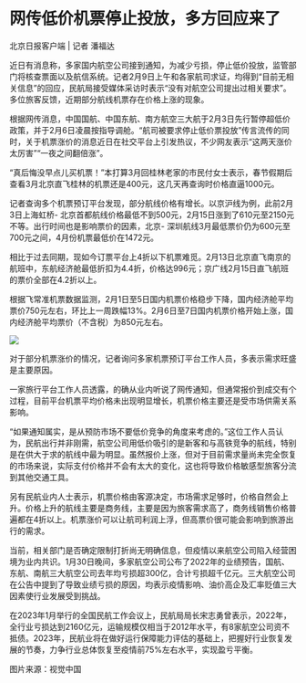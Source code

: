 # 网传低价机票停止投放，多方回应来了

北京日报客户端 | 记者 潘福达

近日有消息称，多家国内航空公司接到通知，为减少亏损，停止低价投放，监管部门将核查票面以及航信系统。记者2月9日上午和各家航司求证，均得到“目前无相关信息”的回应，民航局接受媒体采访时表示“没有对航空公司提出过相关要求”。多位旅客反馈，近期部分航线机票存在价格上涨的现象。

根据网传消息，中国国航、中国东航、南方航空三大航于2月3日先行暂停超低价政策，并于2月6日凌晨按指导调舱。“航司被要求停止低价票投放”传言流传的同时，关于机票涨价的消息近日在社交平台上引发热议，不少网友表示“这两天涨价太厉害”“一夜之间翻倍涨”。

“真后悔没早点儿买机票！”本打算3月回桂林老家的市民付女士表示，春节假期后查看3月北京直飞桂林的机票还是400元，这几天再查询时价格直逼1000元。

记者查询多个机票预订平台发现，部分航线价格有增长。以京沪线为例，此前2月3日上海虹桥-
北京首都航线价格最低不到500元，2月15日涨到了610元至2150元不等。出行时间也是影响票价的因素，北京-
深圳航线3月最低票价仍为600元至700元之间，4月份机票最低价在1472元。

相比于过去同期，现如今订票平台上4折以下机票难觅。2月13日北京直飞南京的航班中，东航经济舱最低折扣为4.4折，价格达996元；京广线2月15日直飞航班的票价全部在4.2折以上。

根据飞常准机票数据监测，2月1日至5日国内机票价格稳步下降，国内经济舱平均票价750元左右，环比上一周跌幅13%。2月6日至7日国内机票价格开始上涨，国内经济舱平均票价（不含税）为850元左右。

![](https://inews.gtimg.com/newsapp_bt/0/15578966711/1000)

对于部分机票涨价的情况，记者询问多家机票预订平台工作人员，多表示需求旺盛是主要原因。

一家旅行平台工作人员透露，的确从业内听说了网传通知，但通常报价到成交有个过程，目前平台机票平均价格未出现明显增长，机票价格主要还是受市场供需关系影响。

“如果通知属实，是从预防市场不要低价竞争的角度来考虑的。”这位工作人员认为，民航出行并非刚需，航空公司用低价吸引的是新客和与高铁竞争的航线，特别是在供大于求的航线中最为明显。虽然报价上涨，但对于目前需求量尚未完全恢复的市场来说，实际支付价格并不会有太大的变化，这也将导致价格敏感型旅客分流到其他交通工具。

另有民航业内人士表示，机票价格由客源决定，市场需求足够时，价格自然会上升。价格上升的航线主要是商务线，主要是因为旅客需求高了，商务线销售价格普遍都在4折以上。机票涨价可以让航司利润上浮，但高票价很可能会影响到旅游出行的需求。

当前，相关部门是否确定限制打折尚无明确信息，但疫情以来航空公司陷入经营困境为业内共识。1月30日晚间，多家航空公司公布了2022年的业绩预告，国航、东航、南航三大航空公司去年均亏损超300亿，合计亏损超千亿元。三大航空公司在公告中提到了导致业绩亏损的原因，均表示疫情影响、油价高企及汇率贬值三大因素使行业发展受到挑战。

在2023年1月举行的全国民航工作会议上，民航局局长宋志勇曾表示，2022年，全行业亏损达到2160亿元，运输规模仅相当于2012年水平，有8家航空公司资不抵债。2023年，民航业将在做好运行保障能力评估的基础上，把握好行业恢复发展的节奏，力争行业总体恢复至疫情前75%左右水平，实现盈亏平衡。

图片来源：视觉中国

